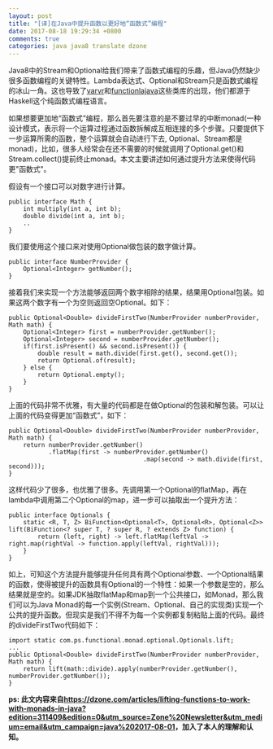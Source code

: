 ```yaml
---
layout: post
title: "[译]在Java中提升函数以更好地“函数式”编程"
date: 2017-08-18 19:29:34 +0800
comments: true
categories: java java8 translate dzone
---
```


Java8中的Stream和Optional给我们带来了函数式编程的乐趣，但Java仍然缺少很多函数编程的关键特性。Lambda表达式、Optional和Stream只是函数式编程的冰山一角。这也导致了[varvr](https://github.com/vavr-io/vavr)和[functionlajava](https://github.com/functionaljava/functionaljava)这些类库的出现，他们都源于Haskell这个纯函数式编程语言。

如果想要更加地“函数式”编程，那么首先要注意的是不要过早的中断monad(一种设计模式，表示将一个运算过程通过函数拆解成互相连接的多个步骤。只要提供下一步运算所需的函数，整个运算就会自动进行下去, Optional、Stream都是monad)，比如，很多人经常会在还不需要的时候就调用了Optional.get()和Stream.collect()提前终止monad。本文主要讲述如何通过提升方法来使得代码更"函数式"。

<!--more-->

假设有一个接口可以对数字进行计算。

```
public interface Math {
    int multiply(int a, int b);
    double divide(int a, int b);
    ..
}
```

我们要使用这个接口来对使用Optional做包装的数字做计算。

```
public interface NumberProvider {
    Optional<Integer> getNumber();
}
```

接着我们来实现一个方法能够返回两个数字相除的结果，结果用Optional包装。如果这两个数字有一个为空则返回空Optional。如下：

```
public Optional<Double> divideFirstTwo(NumberProvider numberProvider, Math math) {
    Optional<Integer> first = numberProvider.getNumber();
    Optional<Integer> second = numberProvider.getNumber();
    if(first.isPresent() && second.isPresent()) {
        double result = math.divide(first.get(), second.get());
        return Optional.of(result);
    } else {
        return Optional.empty();
    }
}
```

上面的代码非常不优雅，有大量的代码都是在做Optional的包装和解包装。可以让上面的代码变得更加“函数式”，如下：

```
public Optional<Double> divideFirstTwo(NumberProvider numberProvider, Math math) {
    return numberProvider.getNumber()
           .flatMap(first -> numberProvider.getNumber()
                                     .map(second -> math.divide(first, second)));
}
```

这样代码少了很多，也优雅了很多。先调用第一个Optional的flatMap，再在lambda中调用第二个Optional的map，进一步可以抽取出一个提升方法：

```
public interface Optionals {
    static <R, T, Z> BiFunction<Optional<T>, Optional<R>, Optional<Z>> lift(BiFunction<? super T, ? super R, ? extends Z> function) {
        return (left, right) -> left.flatMap(leftVal -> right.map(rightVal -> function.apply(leftVal, rightVal)));
    }
}
```

如上，可知这个方法提升能够提升任何具有两个Optional参数、一个Optional结果的函数，使得被提升的函数具有Optional的一个特性：如果一个参数是空的，那么结果就是空的。如果JDK抽取flatMap和map到一个公共接口，如Monad，那么我们可以为Java Monad的每一个实例(Stream、Optional、自己的实现类)实现一个公共的提升函数。但现实是我们不得不为每一个实例都复制粘贴上面的代码。最终的divideFirstTwo代码如下：

```
import static com.ps.functional.monad.optional.Optionals.lift;
...
public Optional<Double> divideFirstTwo(NumberProvider numberProvider, Math math) {
    return lift(math::divide).apply(numberProvider.getNumber(), numberProvider.getNumber());
}
```

**ps: 此文内容来自<https://dzone.com/articles/lifting-functions-to-work-with-monads-in-java?edition=311409&edition=0&utm_source=Zone%20Newsletter&utm_medium=email&utm_campaign=java%202017-08-01>，加入了本人的理解和认知。**